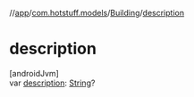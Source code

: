 //[app](../../../index.md)/[com.hotstuff.models](../index.md)/[Building](index.md)/[description](description.md)

# description

[androidJvm]\
var [description](description.md): [String](https://kotlinlang.org/api/latest/jvm/stdlib/kotlin/-string/index.html)?
